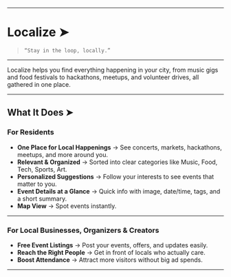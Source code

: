 
---

# Localize ➤


> `“Stay in the loop, locally.”`

---

Localize helps you find everything happening in your city, from music gigs and food festivals to hackathons, meetups, and volunteer drives, all gathered in one place.

---

## **What It Does ➤**

### **For Residents**

* **One Place for Local Happenings** → See concerts, markets, hackathons, meetups, and more around you.
* **Relevant & Organized** → Sorted into clear categories like Music, Food, Tech, Sports, Art.
* **Personalized Suggestions** → Follow your interests to see events that matter to you.
* **Event Details at a Glance** → Quick info with image, date/time, tags, and a short summary.
* **Map View** → Spot events instantly.

---

### **For Local Businesses, Organizers & Creators**

* **Free Event Listings**  → Post your events, offers, and updates easily.
* **Reach the Right People**  → Get in front of locals who actually care.
* **Boost Attendance**  → Attract more visitors without big ad spends.

---